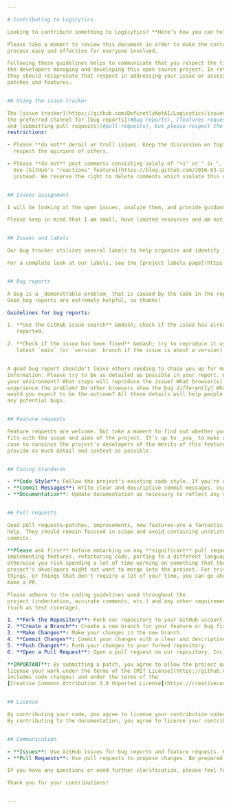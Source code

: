 ```yaml
---

# Contributing to Logicytics

Looking to contribute something to Logicytics? **Here's how you can help.**

Please take a moment to review this document in order to make the contribution
process easy and effective for everyone involved.

Following these guidelines helps to communicate that you respect the time of
the developers managing and developing this open source project. In return,
they should reciprocate that respect in addressing your issue or assessing
patches and features.


## Using the issue tracker

The [issue tracker](https://github.com/DefinetlyNotAI/Logicytics/issues) is
the preferred channel for [bug reports](#bug-reports), [features requests](#feature-requests)
and [submitting pull requests](#pull-requests), but please respect the following
restrictions:

- Please **do not** derail or troll issues. Keep the discussion on topic and
  respect the opinions of others.

- Please **do not** post comments consisting solely of "+1" or " 👍 ".
  Use [GitHub's "reactions" feature](https://blog.github.com/2016-03-10-add-reactions-to-pull-requests-issues-and-comments/)
  instead. We reserve the right to delete comments which violate this rule.


## Issues assignment

I will be looking at the open issues, analyze them, and provide guidance on how to proceed. **Issues can be assigned to anyone other than me** However, contributors are welcome to participate in the discussion and provide their input on how to best solve the issue, and even submit a PR if they want to. Please wait that the issue is ready to be worked on before submitting a PR, we don't want to waste your time.

Please keep in mind that I am small, have limited resources and am not always able to respond immediately. I will try to provide feedback as soon as possible, but please be patient. If you don't get a response immediately, it doesn't mean that we are ignoring you or that we don't care about your issue or PR. We will get back to you as soon as we can.


## Issues and labels

Our bug tracker utilizes several labels to help organize and identify issues.

For a complete look at our labels, see the [project labels page](https://github.com/DefinetlyNotAI/Logicytics/labels).


## Bug reports

A bug is a _demonstrable problem_ that is caused by the code in the repository.
Good bug reports are extremely helpful, so thanks!

Guidelines for bug reports:

1. **Use the GitHub issue search** &mdash; check if the issue has already been
   reported.

2. **Check if the issue has been fixed** &mdash; try to reproduce it using the
   latest `main` (or `version` branch if the issue is about a version) in the repository.


A good bug report shouldn't leave others needing to chase you up for more
information. Please try to be as detailed as possible in your report. What is
your environment? What steps will reproduce the issue? What browser(s) and OS
experience the problem? Do other browsers show the bug differently? What
would you expect to be the outcome? All these details will help people to fix
any potential bugs.


## Feature requests

Feature requests are welcome. But take a moment to find out whether your idea
fits with the scope and aims of the project. It's up to _you_ to make a strong
case to convince the project's developers of the merits of this feature. Please
provide as much detail and context as possible.


## Coding Standards

- **Code Style**: Follow the project's existing code style. If you're unsure, refer to the `.editorconfig` file or ask for guidance.
- **Commit Messages**: Write clear and descriptive commit messages. Use the imperative mood (e.g., "Add feature" instead of "Added feature").
- **Documentation**: Update documentation as necessary to reflect any changes you make.


## Pull requests

Good pull requests—patches, improvements, new features—are a fantastic
help. They should remain focused in scope and avoid containing unrelated
commits.

**Please ask first** before embarking on any **significant** pull request (e.g.
implementing features, refactoring code, porting to a different language),
otherwise you risk spending a lot of time working on something that the
project's developers might not want to merge into the project. For trivial
things, or things that don't require a lot of your time, you can go ahead and
make a PR.

Please adhere to the coding guidelines used throughout the
project (indentation, accurate comments, etc.) and any other requirements
(such as test coverage).

1. **Fork the Repository**: Fork our repository to your GitHub account.
2. **Create a Branch**: Create a new branch for your feature or bug fix.
3. **Make Changes**: Make your changes in the new branch.
4. **Commit Changes**: Commit your changes with a clear and descriptive message.
5. **Push Changes**: Push your changes to your forked repository.
6. **Open a Pull Request**: Open a pull request on our repository. Include a detailed description of your changes and how they address the issue or implement the feature.

**IMPORTANT**: By submitting a patch, you agree to allow the project owners to
license your work under the terms of the [MIT License](https://github.com/DefinetlyNotAI/Logicytics/blob/main/LICENSE) (if it
includes code changes) and under the terms of the
[Creative Commons Attribution 3.0 Unported License](https://creativecommons.org/licenses/by/3.0/).


## License

By contributing your code, you agree to license your contribution under the [MIT License](https://github.com/DefinetlyNotAI/Logicytics/blob/main/LICENSE).
By contributing to the documentation, you agree to license your contribution under the [Creative Commons Attribution 3.0 Unported License](https://creativecommons.org/licenses/by/3.0/).


## Communication

- **Issues**: Use GitHub issues for bug reports and feature requests. Keep the discussion focused and relevant.
- **Pull Requests**: Use pull requests to propose changes. Be prepared to discuss your changes and address any feedback.

If you have any questions or need further clarification, please feel free to contact us at Nirt_12023@outlook.com.

Thank you for your contributions!


---
```

